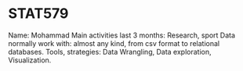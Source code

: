 # STAT579

Name: Mohammad
Main activities last 3 months: Research, sport
Data normally work with: almost any kind, from csv format to relational databases.
Tools, strategies: Data Wrangling, Data exploration, Visualization.
